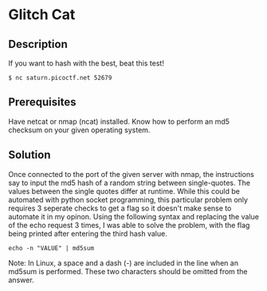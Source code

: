 # Glitch Cat

## Description

If you want to hash with the best, beat this test!

```
$ nc saturn.picoctf.net 52679
```

## Prerequisites

Have netcat or nmap (ncat) installed. Know how to perform an md5 checksum on your given operating system.

## Solution

Once connected to the port of the given server with nmap, the instructions say to input the md5 hash of a random string between single-quotes. The values between the single quotes differ at runtime. While this could be automated with python socket programming, this particular problem only requires 3 seperate checks to get a flag so it doesn't make sense to automate it in my opinon. Using the following syntax and replacing the value of the echo request 3 times, I was able to solve the problem, with the flag being printed after entering the third hash value.

```
echo -n "VALUE" | md5sum
```

Note: In Linux, a space and a dash (-) are included in the line when an md5sum is performed. These two characters should be omitted from the answer.